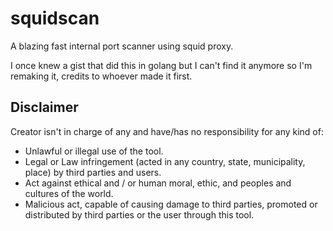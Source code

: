 # squidscan
A blazing fast internal port scanner using squid proxy.

I once knew a gist that did this in golang but I can't find it anymore so I'm remaking it, credits to whoever made it first.

## Disclaimer

Creator isn't in charge of any and have/has no responsibility for any kind of:
- Unlawful or illegal use of the tool.
- Legal or Law infringement (acted in any country, state, municipality, place) by third parties and users.
- Act against ethical and / or human moral, ethic, and peoples and cultures of the world.
- Malicious act, capable of causing damage to third parties, promoted or distributed by third parties or the user through this tool.

